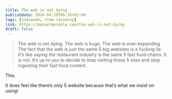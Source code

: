 ```yaml
---
title: The web is not dying
publishdate: 2024-04-28T06:16+02:00
tags: [indieweb, from-raindrop]
link: https://manuelmoreale.com/the-web-is-not-dying
draft: false
---
```


> The web is not dying. The web is huge. The web is ever-expanding. The fact that the web is just the same 5 big websites is a fucking lie. It’s like saying the restaurant industry is the same 5 fast food chains. It is not. It’s up to you to decide to stop visiting those 5 sites and stop ingesting their fast food content.

This.

It does feel like there’s only 5 website because that’s what we insist on using!

